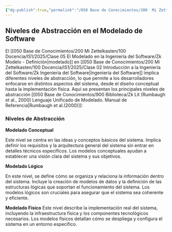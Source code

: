 ```yaml
---
{"dg-publish":true,"permalink":"/050 Base de Conocimientos/200  Mi Zettelkasten/100 Docencia/IS1/2025/Clase 05 El Modelado en la Ingeniería del Software/Zk Niveles de Abstracción en el Modelado de Software/","tags":["digitalGarden"]}
---
```


## Niveles de Abstracción en el Modelado de Software

El [[050 Base de Conocimientos/200  Mi Zettelkasten/100 Docencia/IS1/2025/Clase 05 El Modelado en la Ingeniería del Software/Zk Modelo - Definición\|modelado]] en [[050 Base de Conocimientos/200  Mi Zettelkasten/100 Docencia/IS1/2025/Clase 02 Introducción a la Ingeniería del Software/Zk Ingeniería del Software\|Ingeniería del Software]] implica diferentes niveles de abstracción, lo que permite a los desarrolladores enfocarse en distintos aspectos del sistema, desde el diseño conceptual hasta la implementación física. Aquí se presentan los principales niveles de abstracción [[050 Base de Conocimientos/900 Biblioteca/Zk Lit (Rumbaugh et al., 2000) Lenguaje Unificado de Modelado. Manual de Referencia\|Rumbaugh et al.(2000)]]:

### Niveles de Abstracción

**Modelado Conceptual**

Este nivel se centra en las ideas y conceptos básicos del sistema. Implica definir los requisitos y la arquitectura general del sistema sin entrar en detalles técnicos específicos. Los modelos conceptuales ayudan a establecer una visión clara del sistema y sus objetivos.

**Modelado Lógico**

En este nivel, se define cómo se organiza y relaciona la información dentro del sistema. Incluye la creación de modelos de datos y la definición de las estructuras lógicas que soportan el funcionamiento del sistema. Los modelos lógicos son cruciales para asegurar que el sistema sea coherente y eficiente.

**Modelado Físico**
Este nivel describe la implementación real del sistema, incluyendo la infraestructura física y los componentes tecnológicos necesarios. Los modelos físicos detallan cómo se despliega y configura el sistema en un entorno específico.
